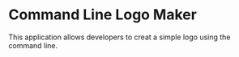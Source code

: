 # Command Line Logo Maker<br>
This application allows developers to creat a simple logo using the command line.
